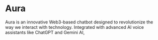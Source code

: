 # Aura

Aura is an innovative Web3-based chatbot designed to revolutionize the way we interact with technology. 
Integrated with advanced AI voice assistants like ChatGPT and Gemini AI, 

